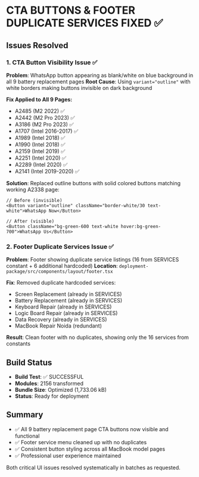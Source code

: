 # CTA BUTTONS & FOOTER DUPLICATE SERVICES FIXED ✅

## Issues Resolved

### 1. CTA Button Visibility Issue ✅
**Problem**: WhatsApp button appearing as blank/white on blue background in all 9 battery replacement pages
**Root Cause**: Using `variant="outline"` with white borders making buttons invisible on dark background

**Fix Applied to All 9 Pages:**
- A2485 (M2 2022) ✅
- A2442 (M2 Pro 2023) ✅  
- A3186 (M2 Pro 2023) ✅
- A1707 (Intel 2016-2017) ✅
- A1989 (Intel 2018) ✅
- A1990 (Intel 2018) ✅
- A2159 (Intel 2019) ✅
- A2251 (Intel 2020) ✅
- A2289 (Intel 2020) ✅
- A2141 (Intel 2019-2020) ✅

**Solution**: Replaced outline buttons with solid colored buttons matching working A2338 page:
```tsx
// Before (invisible)
<Button variant="outline" className="border-white/30 text-white">WhatsApp Now</Button>

// After (visible)
<Button className="bg-green-600 text-white hover:bg-green-700">WhatsApp Us</Button>
```

### 2. Footer Duplicate Services Issue ✅
**Problem**: Footer showing duplicate service listings (16 from SERVICES constant + 6 additional hardcoded)
**Location**: `deployment-package/src/components/layout/footer.tsx`

**Fix**: Removed duplicate hardcoded services:
- Screen Replacement (already in SERVICES)
- Battery Replacement (already in SERVICES)  
- Keyboard Repair (already in SERVICES)
- Logic Board Repair (already in SERVICES)
- Data Recovery (already in SERVICES)
- MacBook Repair Noida (redundant)

**Result**: Clean footer with no duplicates, showing only the 16 services from constants

## Build Status
- **Build Test**: ✅ SUCCESSFUL 
- **Modules**: 2156 transformed
- **Bundle Size**: Optimized (1,733.06 kB)
- **Status**: Ready for deployment

## Summary
- ✅ All 9 battery replacement page CTA buttons now visible and functional
- ✅ Footer service menu cleaned up with no duplicates
- ✅ Consistent button styling across all MacBook model pages
- ✅ Professional user experience maintained

Both critical UI issues resolved systematically in batches as requested.
